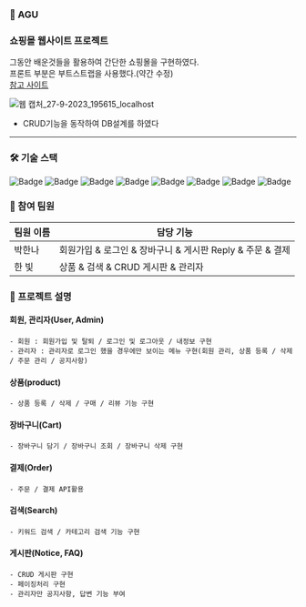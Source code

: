 ### 🌼 AGU
### 쇼핑몰 웹사이트 프로젝트

그동안 배운것들을 활용하여 간단한 쇼핑몰을 구현하였다.
<br>프론트 부분은 부트스트랩을 사용했다.(약간 수정)
<br>[참고 사이트](https://startbootstrap.com/template/shop-homepage) 

![웹 캡처_27-9-2023_195615_localhost](https://github.com/HbMagpie/AGU/assets/118106602/90730cfc-d899-4a5b-9df3-038b60818566)

- CRUD기능을 동작하여 DB설계를 하였다
---

### 🛠 기술 스택
![Badge](https://img.shields.io/badge/Java-007396?style=flat&logo=Java&logoColor=white) ![Badge](https://img.shields.io/badge/Spring-6DB33F?style=flat&logo=Spring&logoColor=white) ![Badge](https://img.shields.io/badge/MySQL-4479A1?style=flat&logo=MariaDB&logoColor=white)
![Badge](https://img.shields.io/badge/Bootstrap-563D7C?style=flat&logo=Bootstrap&logoColor=white) ![Badge](https://img.shields.io/badge/HTML-E34F26?style=flat&logo=HTML5&logoColor=white) ![Badge](https://img.shields.io/badge/CSS-1572B6?style=flat&logo=CSS3&logoColor=white) ![Badge](https://img.shields.io/badge/JavaScript-F7DF1E?style=flat&logo=JavaScript&logoColor=white) ![Badge](https://img.shields.io/badge/jQuery-0769AD?style=flat&logo=jQuery&logoColor=white)

### 👥 참여 팀원
| 팀원 이름 | 담당 기능 |
| --- | --- |
| 박한나 | 회원가입 & 로그인 & 장바구니 & 게시판 Reply & 주문 & 결제|
| 한 빛 | 상품 & 검색 & CRUD 게시판 & 관리자 |

### 📝 프로젝트 설명
 
 ####  회원, 관리자(User, Admin)
    - 회원 : 회원가입 및 탈퇴 / 로그인 및 로그아웃 / 내정보 구현
    - 관리자 : 관리자로 로그인 했을 경우에만 보이는 메뉴 구현(회원 관리, 상품 등록 / 삭제 / 주문 관리 / 공지사항)

 #### 상품(product)
    - 상품 등록 / 삭제 / 구매 / 리뷰 기능 구현

 ####  장바구니(Cart)
    - 장바구니 담기 / 장바구니 조회 / 장바구니 삭제 구현

 ####  결제(Order)
    - 주문 / 결제 API활용
    
 #### 검색(Search)
    - 키워드 검색 / 카테고리 검색 기능 구현
    
 ####  게시판(Notice, FAQ)
    - CRUD 게시판 구현
    - 페이징처리 구현
    - 관리자만 공지사항, 답변 기능 부여


